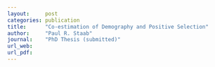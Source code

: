 ```yaml
---
layout:     post
categories: publication
title:      "Co-estimation of Demography and Positive Selection"
author:     "Paul R. Staab"
journal:    "PhD Thesis (submitted)"
url_web:
url_pdf:
---
```


